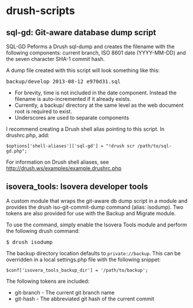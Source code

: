 drush-scripts
=============

## sql-gd: Git-aware database dump script

SQL-GD Peforms a Drush sql-dump and creates the filename with the following components: current branch, ISO 8601 date (YYYY-MM-DD) and the seven character SHA-1 commit hash.

A dump file created with this script will look something like this:

<pre>backup/develop_2013-08-12_e970d31.sql</pre>

* For brevity, time is not included in the date component. Instead the filename is auto-incremented if it already exists.
* Currently, a backup/ directory at the same level as the web document root is required to exist.
* Underscores are used to separate components

I recommend creating a Drush shell alias pointing to this script. In drushrc.php, add:

```$options['shell-aliases']['sql-gd'] = "!drush scr /path/to/sql-gd.php";```

For information on Drush shell aliases, see http://drush.ws/examples/example.drushrc.php


## isovera_tools: Isovera developer tools

A custom module that wraps the git-aware db dump script in a module and provides the drush iso-git-commit-dump command (alias: isodump). Two tokens are also provided for use with the Backup and Migrate module.

To use the command, simply enable the Isovera Tools module and perform the following drush command:
<pre>$ drush isodump</pre>
The backup directory location defaults to `private://backup`. This can be overridden in a local settings.php file with the following snippet:

```$conf['isovera_tools_backup_dir'] = '/path/to/backup';```

The following tokens are included:

* git-branch - The current git branch name
* git-hash - The abbreviated git hash of the current commit
